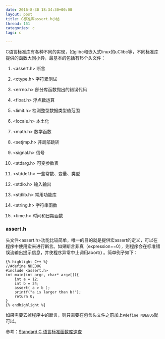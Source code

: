 ```yaml
---
date: 2016-8-30 18:34:30+00:00
layout: post
title: C标准库assert.h小结
thread: 151
categories: c
tags: c

---
```


C语言标准库有各种不同的实现，如glibc和嵌入式linux的uClibc等，不同标准库提供的函数大同小异，最基本的包括有15个头文件：

1. <assert.h>  断言

2. <ctype.h>   字符累测试

3. <errno.h>   部分库函数抛出的错误代码

4. <float.h>   浮点数运算

5. <limit.h>   检测整型数据类型值范围

6. <locale.h>  本土化

7. <math.h>    数学函数

8. <setjmp.h>   非局部跳转

9. <signal.h>   信号

10. <stdarg.h>  可变参数表

11. <stddef.h>  一些常数、变量、类型

12. <stdio.h>  输入输出

13. <stdlib.h> 常用功能库

14. <string.h>  字符串函数

15. <time.h>  时间和日期函数


### assert.h ###

头文件<assert.h>功能比较简单，唯一的目的就是提供宏assert的定义，可以在程序中使用宏来进行断言。如果断言非真（expression==0），则程序会在标准错误流输出提示信息，并使程序异常中止调用abort() 。简单例子如下：

	{% highlight C++ %}
	//#define NDEBUG
	#include <assert.h> 
	int main(int argc, char* argv[]){
	    int a = 12;
	    int b = 24;
	    assert( a > b );
	    printf("a is larger than b!");
	    return 0;
	}
	{% endhighlight %}
	
	
如果需要去掉程序中的断言，则只需要在包含头文件之前加上`#define NDEBUG`就可以。


参考：[Standard C 语言标准函数库速查](http://ganquan.info/standard-c/)



















 




















